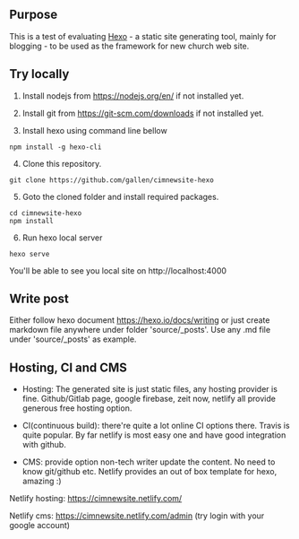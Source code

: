 ## Purpose
This is a test of evaluating [Hexo](https://hexo.io/) - a static site generating tool, mainly for blogging - to be used as the framework for new church web site.

## Try locally
1. Install nodejs from https://nodejs.org/en/ if not installed yet.

2. Install git from https://git-scm.com/downloads if not installed yet.

3. Install hexo using command line bellow
```
npm install -g hexo-cli
```

4. Clone this repository.
```
git clone https://github.com/gallen/cimnewsite-hexo
```

5. Goto the cloned folder and install required packages.
```
cd cimnewsite-hexo
npm install
```

6. Run hexo local server
```
hexo serve
```
You'll be able to see you local site on http://localhost:4000

## Write post
Either follow hexo document https://hexo.io/docs/writing or just create markdown file anywhere under folder 'source/_posts'. Use any .md file under 'source/_posts' as example.

## Hosting, CI and CMS
* Hosting: The generated site is just static files, any hosting provider is fine. Github/Gitlab page, google firebase, zeit now, netlify all provide generous free hosting option.

* CI(continuous build): there're quite a lot online CI options there. Travis is quite popular. By far netlify is most easy one and have good integration with github.

* CMS: provide option non-tech writer update the content. No need to know git/github etc. Netlify provides an out of box template for hexo, amazing :)

Netlify hosting: https://cimnewsite.netlify.com/


Netlify cms: https://cimnewsite.netlify.com/admin (try login with your google account)

